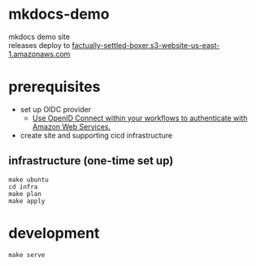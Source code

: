 # mkdocs-demo
mkdocs demo site  
releases deploy to [factually-settled-boxer.s3-website-us-east-1.amazonaws.com](http://factually-settled-boxer.s3-website-us-east-1.amazonaws.com/)


# prerequisites

- set up OIDC provider
   - [Use OpenID Connect within your workflows to authenticate with Amazon Web Services.](https://docs.github.com/en/actions/deployment/security-hardening-your-deployments/configuring-openid-connect-in-amazon-web-services)
- create site and supporting cicd infrastructure 

## infrastructure (one-time set up)
```
make ubuntu
cd infra
make plan
make apply
```

# development

`make serve`

